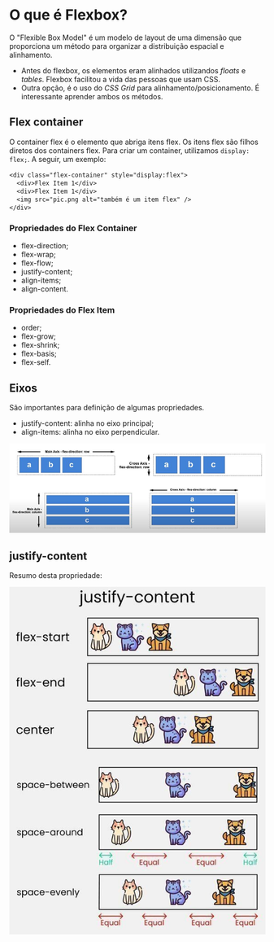 # O que é Flexbox?

O "Flexible Box Model" é um modelo de layout de uma dimensão que proporciona um método para organizar a distribuição espacial e alinhamento.

- Antes do flexbox, os elementos eram alinhados utilizandos _floats_ e _tables_. Flexbox facilitou a vida das pessoas que usam CSS.
- Outra opção, é o uso do _CSS Grid_ para alinhamento/posicionamento. É interessante aprender ambos os métodos.

## Flex container

O container flex é o elemento que abriga itens flex. Os itens flex são filhos diretos dos containers flex. Para criar um container, utilizamos `display: flex;`. A seguir, um exemplo:

```
<div class="flex-container" style="display:flex">
  <div>Flex Item 1</div>
  <div>Flex Item 1</div>
  <img src="pic.png alt="também é um item flex" />
</div>
```

### Propriedades do Flex Container

- flex-direction;
- flex-wrap;
- flex-flow;
- justify-content;
- align-items;
- align-content.

### Propriedades do Flex Item

- order;
- flex-grow;
- flex-shrink;
- flex-basis;
- flex-self.

## Eixos

São importantes para definição de algumas propriedades.

- justify-content: alinha no eixo principal;
- align-items: alinha no eixo perpendicular.

![Eixos flexbox](./assets/eixos.jpg)

## justify-content

Resumo desta propriedade:

![justify-content](./assets/justify-content.jpg)
